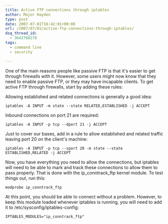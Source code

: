 ```yaml
---
title: Active FTP connections through iptables
author: Major Hayden
type: post
date: 2007-07-01T16:42:01+00:00
url: /2007/07/01/active-ftp-connections-through-iptables/
dsq_thread_id:
  - 3642768278
tags:
  - command line
  - security

---
```

One of the main reasons people like passive FTP is that it's easier to get through firewalls with it. However, some users might now know that they need to enable passive FTP, or they may have incapable clients. To get active FTP through firewalls, start by adding these rules:

Allowing established and related connections is generally a good idea:

`iptables -A INPUT -m state --state RELATED,ESTABLISHED -j ACCEPT`

Inbound connections on port 21 are required:

`iptables -A INPUT -p tcp --dport 21 -j ACCEPT`

Just to cover our bases, add in a rule to allow established and related traffic leaving port 20 on the client's machine:

`iptables -A INPUT -p tcp --sport 20 -m state --state ESTABLISHED,RELATED -j ACCEPT`

Now, you have everything you need to allow the connections, but iptables will need to be able to mark and track these connections to allow them to pass properly. That is done with the ip\_conntrack\_ftp kernel module. To test things out, run this:

`modprobe ip_conntrack_ftp`

At this point, you should be able to connect without a problem. However, to keep this module loaded whenever iptables is running, you will need to add it to /etc/sysconfig/iptables-config:

`IPTABLES_MODULES="ip_conntrack_ftp"`
